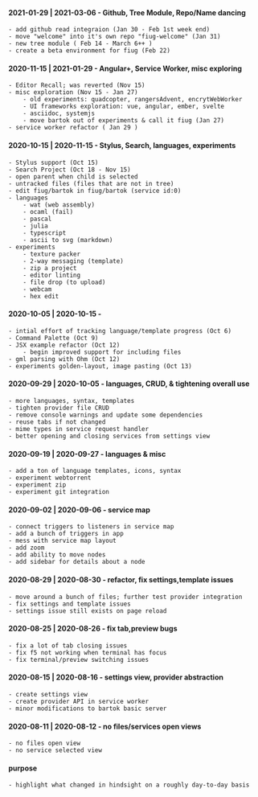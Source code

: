<!-- no-select -->
<br>

#### 2021-01-29 | 2021-03-06 - Github, Tree Module, Repo/Name dancing
	- add github read integraion (Jan 30 - Feb 1st week end)
	- move "welcome" into it's own repo "fiug-welcome" (Jan 31)
	- new tree module ( Feb 14 - March 6++ )
	- create a beta environment for fiug (Feb 22)

#### 2020-11-15 | 2021-01-29 - Angular+, Service Worker, misc exploring
	- Editor Recall; was reverted (Nov 15)
	- misc exploration (Nov 15 - Jan 27)
		- old experiments: quadcopter, rangersAdvent, encrytWebWorker
		- UI frameworks exploration: vue, angular, ember, svelte
		- asciidoc, systemjs
		- move bartok out of experiments & call it fiug (Jan 27)
	- service worker refactor ( Jan 29 )

#### 2020-10-15 | 2020-11-15 - Stylus, Search, languages, experiments
	- Stylus support (Oct 15)
	- Search Project (Oct 18 - Nov 15)
	- open parent when child is selected
	- untracked files (files that are not in tree)
	- edit fiug/bartok in fiug/bartok (service id:0)
	- languages
		- wat (web assembly)
		- ocaml (fail)
		- pascal
		- julia
		- typescript
		- ascii to svg (markdown)
	- experiments
		- texture packer
		- 2-way messaging (template)
		- zip a project
		- editor linting
		- file drop (to upload)
		- webcam
		- hex edit

#### 2020-10-05 | 2020-10-15 -
	- intial effort of tracking language/template progress (Oct 6)
	- Command Palette (Oct 9)
	- JSX example refactor (Oct 12)
		- begin improved support for including files
	- gml parsing with Ohm (Oct 12)
	- experiments golden-layout, image pasting (Oct 13)

#### 2020-09-29 | 2020-10-05 - languages, CRUD, & tightening overall use
	- more languages, syntax, templates
	- tighten provider file CRUD
	- remove console warnings and update some dependencies
	- reuse tabs if not changed
	- mime types in service request handler
	- better opening and closing services from settings view

#### 2020-09-19 | 2020-09-27 - languages & misc
	- add a ton of language templates, icons, syntax
	- experiment webtorrent
	- experiment zip
	- experiment git integration

#### 2020-09-02 | 2020-09-06 - service map
	- connect triggers to listeners in service map
	- add a bunch of triggers in app
	- mess with service map layout
	- add zoom
	- add ability to move nodes
	- add sidebar for details about a node

#### 2020-08-29 | 2020-08-30 - refactor, fix settings,template issues
	- move around a bunch of files; further test provider integration
	- fix settings and template issues
	- settings issue still exists on page reload

#### 2020-08-25 | 2020-08-26 - fix tab,preview bugs
	- fix a lot of tab closing issues
	- fix f5 not working when terminal has focus
	- fix terminal/preview switching issues

#### 2020-08-15 | 2020-08-16 - settings view, provider abstraction
	- create settings view
	- create provider API in service worker
	- minor modifications to bartok basic server

#### 2020-08-11 | 2020-08-12 - no files/services open views
	- no files open view
	- no service selected view

#### purpose
	- highlight what changed in hindsight on a roughly day-to-day basis
